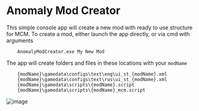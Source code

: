 # Anomaly Mod Creator
This simple console app will create a new mod with ready to use structure for MCM.
To create a mod, either launch the app directly, or via cmd with arguments
```
	AnomalyModCreator.exe My New Mod
```

The app will create folders and files in these locations with your `modName`

```
	{modName}\gamedata\configs\text\eng\ui_st_{modName}.xml
	{modName}\gamedata\configs\text\rus\ui_st_{modName}.xml
	{modName}\gamedata\scripts\{modName}.script
	{modName}\gamedata\scripts\{modName}_mcm.script
```
 ![image](https://user-images.githubusercontent.com/46323442/216818055-d8365608-5a0f-4c02-abdd-c5ca627f0c6e.png)
